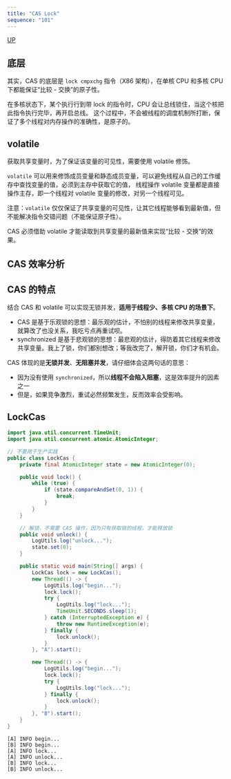 ```yaml
---
title: "CAS Lock"
sequence: "101"
---
```


[UP](/java-concurrency.html)


## 底层

其实，CAS 的底层是 `lock cmpxchg` 指令（X86 架构），在单核 CPU 和多核 CPU 下都能保证“比较 - 交换”的原子性。

在多核状态下，某个执行行到带 lock 的指令时，CPU 会让总线锁住，当这个核把此指令执行完毕，再开启总线。
这个过程中，不会被线程的调度机制所打断，保证了多个线程对内存操作的准确性，是原子的。

## volatile

获取共享变量时，为了保证该变量的可见性，需要使用 volatile 修饰。

`volatile` 可以用来修饰成员变量和静态成员变量，可以避免线程从自己的工作缓存中查找变量的值，必须到主存中获取它的值，
线程操作 volatile 变量都是直接操作主存，即一个线程对 volatile 变量的修改，对另一个线程可见。

注意：`volatile` 仅仅保证了共享变量的可见性，让其它线程能够看到最新值，但不能解决指令交错问题（不能保证原子性）。

CAS 必须借助 volatile 才能读取到共享变量的最新值来实现“比较 - 交换”的效果。

## CAS 效率分析

## CAS 的特点

结合 CAS 和 volatile 可以实现无锁并发，**适用于线程少、多核 CPU 的场景下**。

- CAS 是基于乐观锁的思想：最乐观的估计，不怕别的线程来修改共享变量，就算改了也没关系，我吃亏点再重试呗。
- synchronized 是基于悲观锁的思想：最悲观的估计，得防着其它线程来修改共享变量。我上了锁，你们都别想改；等我改完了，解开锁，你们才有机会。

CAS 体现的是**无锁并发**、**无阻塞并发**，请仔细体会这两句话的意思：

- 因为没有使用 `synchronized`，所以**线程不会陷入阻塞**，这是效率提升的因素之一
- 但是，如果竞争激烈，重试必然频繁发生，反而效率会受影响。

## LockCas

```java
import java.util.concurrent.TimeUnit;
import java.util.concurrent.atomic.AtomicInteger;

// 不要用于生产实践
public class LockCas {
    private final AtomicInteger state = new AtomicInteger(0);

    public void lock() {
        while (true) {
            if (state.compareAndSet(0, 1)) {
                break;
            }
        }
    }

    // 解锁，不需要 CAS 操作，因为只有获取锁的线程，才能释放锁
    public void unlock() {
        LogUtils.log("unlock...");
        state.set(0);
    }

    public static void main(String[] args) {
        LockCas lock = new LockCas();
        new Thread(() -> {
            LogUtils.log("begin...");
            lock.lock();
            try {
                LogUtils.log("lock...");
                TimeUnit.SECONDS.sleep(1);
            } catch (InterruptedException e) {
                throw new RuntimeException(e);
            } finally {
                lock.unlock();
            }
        }, "A").start();

        new Thread(() -> {
            LogUtils.log("begin...");
            lock.lock();
            try {
                LogUtils.log("lock...");
            } finally {
                lock.unlock();
            }
        }, "B").start();
    }
}
```

```text
[A] INFO begin...
[B] INFO begin...
[A] INFO lock...
[A] INFO unlock...
[B] INFO lock...
[B] INFO unlock...
```
